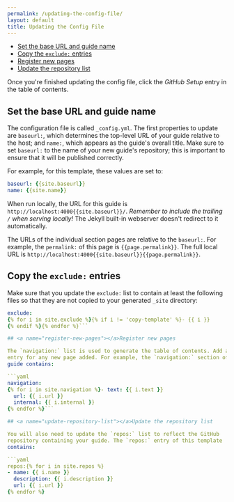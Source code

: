 ```yaml
---
permalink: /updating-the-config-file/
layout: default
title: Updating the Config File
---
```

- [Set the base URL and guide name](#set-baseurl-and-name)
- [Copy the `exclude:` entries](#copy-exclude-entries)
- [Register new pages](#register-new-pages)
- [Update the repository list](#update-repository-list)

Once you're finished updating the config file, click the _GitHub Setup_
entry in the table of contents.

## <a name="set-baseurl-and-name"></a>Set the base URL and guide name

The configuration file is called `_config.yml`. The first properties to update
are `baseurl:`, which determines the top-level URL of your guide relative to
the host; and `name:`, which appears as the guide's overall title. Make sure to
set `baseurl:` to the name of your new guide's repository; this is important
to ensure that it will be published correctly.

For example, for this template, these values are set to:

```yaml
baseurl: {{site.baseurl}}
name: {{site.name}}
```

When run locally, the URL for this guide is
`http://localhost:4000{{site.baseurl}}/`. _Remember to include the trailing
`/` when serving locally!_ The Jekyll built-in webserver doesn't redirect to
it automatically.

The URLs of the individual section pages are relative to the `baseurl:`. For
example, the `permalink:` of this page is `{{page.permalink}}`. The full local
URL is `http://localhost:4000{{site.baseurl}}{{page.permalink}}`.

## <a name="copy-exclude-entries"></a>Copy the `exclude:` entries

Make sure that you update the `exclude:` list to contain at least the
following files so that they are not copied to your generated `_site`
directory:

```yaml
exclude:
{% for i in site.exclude %}{% if i != 'copy-template' %}- {{ i }}
{% endif %}{% endfor %}```

## <a name="register-new-pages"></a>Register new pages

The `navigation:` list is used to generate the table of contents. Add a new
entry for any new page added. For example, the `navigation:` section of this
guide contains:

```yaml
navigation:
{% for i in site.navigation %}- text: {{ i.text }}
  url: {{ i.url }}
  internal: {{ i.internal }}
{% endfor %}```

## <a name="update-repository-list"></a>Update the repository list

You will also need to update the `repos:` list to reflect the GitHub
repository containing your guide. The `repos:` entry of this template
contains:

```yaml
repos:{% for i in site.repos %}
- name: {{ i.name }}
  description: {{ i.description }}
  url: {{ i.url }}
{% endfor %}
```
